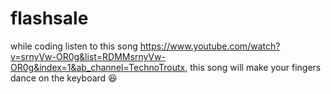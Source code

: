# flashsale

while coding listen to this song https://www.youtube.com/watch?v=srnyVw-OR0g&list=RDMMsrnyVw-OR0g&index=1&ab_channel=TechnoTroutx, this song will make your fingers dance on the keyboard :satisfied:
